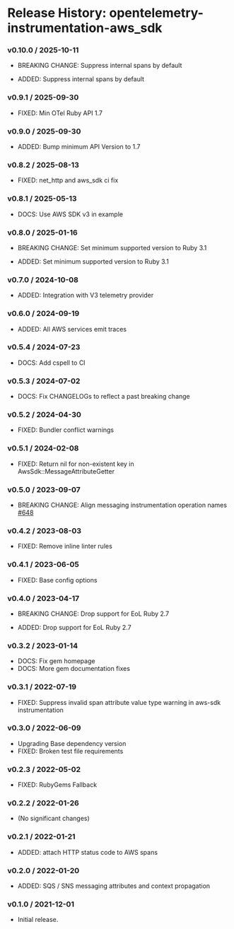 # Release History: opentelemetry-instrumentation-aws_sdk

### v0.10.0 / 2025-10-11

* BREAKING CHANGE: Suppress internal spans by default

* ADDED: Suppress internal spans by default

### v0.9.1 / 2025-09-30

* FIXED: Min OTel Ruby API 1.7

### v0.9.0 / 2025-09-30

* ADDED: Bump minimum API Version to 1.7

### v0.8.2 / 2025-08-13

* FIXED: net_http and aws_sdk ci fix

### v0.8.1 / 2025-05-13

* DOCS: Use AWS SDK v3 in example

### v0.8.0 / 2025-01-16

* BREAKING CHANGE: Set minimum supported version to Ruby 3.1

* ADDED: Set minimum supported version to Ruby 3.1

### v0.7.0 / 2024-10-08

* ADDED: Integration with V3 telemetry provider

### v0.6.0 / 2024-09-19

* ADDED: All AWS services emit traces

### v0.5.4 / 2024-07-23

* DOCS: Add cspell to CI

### v0.5.3 / 2024-07-02

* DOCS: Fix CHANGELOGs to reflect a past breaking change

### v0.5.2 / 2024-04-30

* FIXED: Bundler conflict warnings

### v0.5.1 / 2024-02-08

* FIXED: Return nil for non-existent key in AwsSdk::MessageAttributeGetter

### v0.5.0 / 2023-09-07

* BREAKING CHANGE: Align messaging instrumentation operation names [#648](https://github.com/open-telemetry/opentelemetry-ruby-contrib/pull/648)

### v0.4.2 / 2023-08-03

* FIXED: Remove inline linter rules

### v0.4.1 / 2023-06-05

* FIXED: Base config options

### v0.4.0 / 2023-04-17

* BREAKING CHANGE: Drop support for EoL Ruby 2.7

* ADDED: Drop support for EoL Ruby 2.7

### v0.3.2 / 2023-01-14

* DOCS: Fix gem homepage
* DOCS: More gem documentation fixes

### v0.3.1 / 2022-07-19

* FIXED: Suppress invalid span attribute value type warning in aws-sdk instrumentation

### v0.3.0 / 2022-06-09

* Upgrading Base dependency version
* FIXED: Broken test file requirements

### v0.2.3 / 2022-05-02

* FIXED: RubyGems Fallback

### v0.2.2 / 2022-01-26

* (No significant changes)

### v0.2.1 / 2022-01-21

* ADDED: attach HTTP status code to AWS spans

### v0.2.0 / 2022-01-20

* ADDED: SQS / SNS messaging attributes and context propagation

### v0.1.0 / 2021-12-01

* Initial release.
